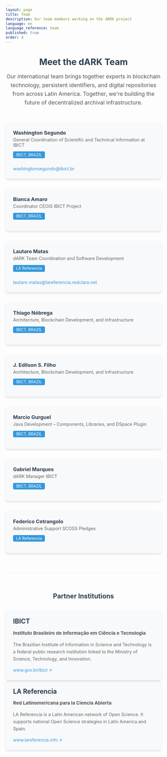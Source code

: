 ```yaml
---
layout: page
title: Team  
description: Our team members working on the dARK project
language: en  
language_reference: team
published: true  
order: 4
---
```

<h1 class="team-title">Meet the dARK Team</h1>


<p class="team-intro">
  Our international team brings together experts in blockchain technology, persistent identifiers, and digital repositories from across Latin America. Together, we're building the future of decentralized archival infrastructure.
</p>

<div class="team-grid">
  <div class="team-member">
    <div class="team-member-header">
      <h3>Washington Segundo</h3>
      <span class="team-member-role">General Coordination of Scientific and Technical Information at IBICT</span>
    </div>
    <div class="team-member-org">IBICT, BRAZIL</div>
    <div class="team-member-contact">
      <a href="mailto:washingtonsegundo@ibict.br" class="team-email">washingtonsegundo@ibict.br</a>
    </div>
  </div>

  <div class="team-member">
    <div class="team-member-header">
      <h3>Bianca Amaro</h3>
      <span class="team-member-role">Coordinator CEOIS IBICT Project </span>
    </div>
    <div class="team-member-org">IBICT, BRAZIL</div>
  </div>

  <div class="team-member">
    <div class="team-member-header">
      <h3>Lautaro Matas</h3>
      <span class="team-member-role">dARK Team Coordination and Software Development</span>
    </div>
    <div class="team-member-org">LA Referencia</div>
    <div class="team-member-contact">
      <a href="mailto:lautaro.matas@lareferencia.redclara.net" class="team-email">lautaro.matas@lareferencia.redclara.net</a>
    </div>
  </div>

  <div class="team-member">
    <div class="team-member-header">
      <h3>Thiago Nóbrega</h3>
      <span class="team-member-role">Architecture, Blockchain Development, and Infrastructure</span>
    </div>
    <div class="team-member-org">IBICT, BRAZIL</div>
  </div>

  <div class="team-member">
    <div class="team-member-header">
      <h3>J. Edilson S. Filho</h3>
      <span class="team-member-role">Architecture, Blockchain Development, and Infrastructure</span>
    </div>
    <div class="team-member-org">IBICT, BRAZIL</div>
  </div>

  <div class="team-member">
    <div class="team-member-header">
      <h3>Marcio Gurguel</h3>
      <span class="team-member-role">Java Development – Components, Libraries, and DSpace Plugin</span>
    </div>
    <div class="team-member-org">IBICT, BRAZIL</div>
  </div>

  <div class="team-member">
    <div class="team-member-header">
      <h3>Gabriel Marques</h3>
      <span class="team-member-role">dARK Manager IBICT</span>
    </div>
    <div class="team-member-org">IBICT, BRAZIL</div>
  </div>

   <div class="team-member">
    <div class="team-member-header">
      <h3>Federico Cetrangolo</h3>
      <span class="team-member-role">Administrative Support SCOSS Pledges</span>
    </div>
    <div class="team-member-org">LA Referencia</div>
  </div>
</div>

<section class="partner-institutions">
  <h2>Partner Institutions</h2>
  
  <div class="institutions-container">
    <div class="institution">
      <h3>IBICT</h3>
      <p class="institution-fullname">Instituto Brasileiro de Informação em Ciência e Tecnologia</p>
      <p class="institution-description">The Brazilian Institute of Information in Science and Technology is a federal public research institution linked to the Ministry of Science, Technology, and Innovation.</p>
      <a href="https://www.gov.br/ibict/pt-br" target="_blank" class="institution-link">www.gov.br/ibict ↗</a>
    </div>

   
  </div>
   <div class="institution">
      <h3>LA Referencia</h3>
      <p class="institution-fullname">Red Latinomericana para la Ciencia Abierta</p>
      <p class="institution-description">LA Referencia is a Latin American network of Open Science. It supports national Open Science strategies in Latin America and Spain.</p>
      <a href="https://www.lareferencia.info/en/" target="_blank" class="institution-link">www.lareferencia.info ↗</a>
    </div>
</section>



<style>
  .team-title {
    text-align: center;
    margin-bottom: 1rem;
    color: #2c3e50;
  }
  
  .team-intro {
    text-align: center;
    max-width: 800px;
    margin: 0 auto 3rem;
    font-size: 1.1rem;
    line-height: 1.6;
    color: #555;
  }
  
  .team-grid {
    display: grid;
    grid-template-columns: repeat(auto-fill, minmax(300px, 1fr));
    gap: 2rem;
    margin-bottom: 3rem;
  }
  
  .team-member {
    background-color: #f8f9fa;
    border-radius: 8px;
    padding: 1.5rem;
    box-shadow: 0 4px 6px rgba(0, 0, 0, 0.1);
    transition: transform 0.3s ease, box-shadow 0.3s ease;
  }
  
  .team-member:hover {
    transform: translateY(-5px);
    box-shadow: 0 8px 15px rgba(0, 0, 0, 0.1);
  }
  
  .team-member-header h3 {
    margin: 0;
    color: #2c3e50;
  }
  
  .team-member-role {
    display: block;
    font-size: 0.9rem;
    color: #666;
    margin-top: 0.25rem;
  }
  
  .team-member-org {
    display: inline-block;
    background-color: #3498db;
    color: white;
    font-size: 0.8rem;
    padding: 0.2rem 0.6rem;
    border-radius: 4px;
    margin: 0.8rem 0;
  }
  
  .team-member-contact {
    margin-top: 0.8rem;
  }
  
  .team-email {
    color: #3498db;
    text-decoration: none;
    font-size: 0.9rem;
    display: inline-block;
  }
  
  .team-email:hover {
    text-decoration: underline;
  }
  
  /* Estilos para las instituciones asociadas */
  .partner-institutions {
    margin-top: 4rem;
    padding-top: 2rem;
    border-top: 1px solid #eaeaea;
  }
  
  .partner-institutions h2 {
    text-align: center;
    color: #2c3e50;
    margin-bottom: 2rem;
  }
  
  .institutions-container {
    display: grid;
    grid-template-columns: repeat(auto-fit, minmax(400px, 1fr));
    gap: 2rem;
  }
  
  .institution {
    background-color: #f8f9fa;
    border-radius: 8px;
    padding: 1.5rem;
    box-shadow: 0 4px 6px rgba(0, 0, 0, 0.1);
  }
  
  .institution h3 {
    margin-top: 0;
    color: #2c3e50;
    font-size: 1.3rem;
    margin-bottom: 0.5rem;
  }
  
  .institution-fullname {
    font-weight: bold;
    color: #555;
    font-size: 0.95rem;
    margin-bottom: 1rem;
  }
  
  .institution-description {
    font-size: 0.9rem;
    line-height: 1.6;
    color: #666;
    margin-bottom: 1rem;
  }
  
  .institution-link {
    display: inline-block;
    color: #3498db;
    text-decoration: none;
  }
  
  .institution-link:hover {
    text-decoration: underline;
  }
  
  @media (max-width: 768px) {
    .team-grid, 
    .institutions-container {
      grid-template-columns: 1fr;
    }
  }
</style>
